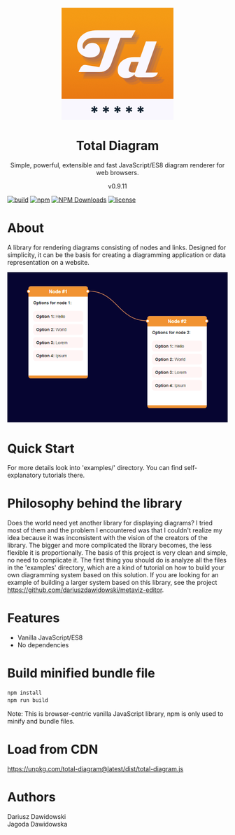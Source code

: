 <p align="center">
<img src="https://raw.githubusercontent.com/dariuszdawidowski/total-diagram/main/total-diagram-logo.png">
</p>
<h1 align="center">
Total Diagram
</h1>
<p align="center">
Simple, powerful, extensible and fast JavaScript/ES8 diagram renderer for web browsers.
</p>
<p align="center">
v0.9.11
</p>

[![build](https://github.com/dariuszdawidowski/total-diagram/actions/workflows/build.yml/badge.svg)](https://github.com/dariuszdawidowski/total-diagram/actions/workflows/build.yml)
[![npm](https://img.shields.io/npm/v/total-diagram)](https://www.npmjs.com/package/total-diagram)
[![NPM Downloads](https://img.shields.io/npm/dm/total-diagram)](https://www.npmjs.com/package/total-diagram)
[![license](https://img.shields.io/github/license/dariuszdawidowski/total-diagram?color=9cf)](./LICENSE)

# About

A library for rendering diagrams consisting of nodes and links.
Designed for simplicity, it can be the basis for creating a diagramming application or data representation on a website.

<img src="https://raw.githubusercontent.com/dariuszdawidowski/total-diagram/main/total-diagram-showcase.png" alt="" />

# Quick Start

For more details look into 'examples/' directory. You can find self-explanatory tutorials there.

# Philosophy behind the library

Does the world need yet another library for displaying diagrams?
I tried most of them and the problem I encountered was that I couldn't realize my idea because it was inconsistent with the vision of the creators of the library.
The bigger and more complicated the library becomes, the less flexible it is proportionally.
The basis of this project is very clean and simple, no need to complicate it.
The first thing you should do is analyze all the files in the 'examples' directory, which are a kind of tutorial on how to build your own diagramming system based on this solution.
If you are looking for an example of building a larger system based on this library, see the project https://github.com/dariuszdawidowski/metaviz-editor.

# Features

- Vanilla JavaScript/ES8
- No dependencies

# Build minified bundle file

```bash
npm install
npm run build
```
Note: This is browser-centric vanilla JavaScript library, npm is only used to minify and bundle files.

# Load from CDN

https://unpkg.com/total-diagram@latest/dist/total-diagram.js

# Authors

Dariusz Dawidowski\
Jagoda Dawidowska
